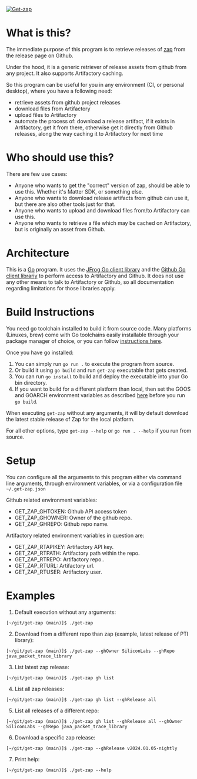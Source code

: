 [![Get-zap](https://github.com/SiliconLabs/get-zap/actions/workflows/go.yml/badge.svg)](https://github.com/SiliconLabs/get-zap/actions/workflows/go.yml)

# What is this?

The immediate purpose of this program is to retrieve releases of [zap](https://github.com/project-chip/zap) from the release page on Github.

Under the hood, it is a generic retriever of release assets from github from any project.
It also supports Artifactory caching.

So this program can be useful for you in any environment (CI, or personal desktop), where you have a following need:
  - retrieve assets from github project releases
  - download files from Artifactory
  - upload files to Artifactory
  - automate the process of: download a release artifact, if it exists in Artifactory, get it from there, otherwise get it directly from Github releases, along the way caching it to Artifactory for next time

# Who should use this?

There are few use cases:
  - Anyone who wants to get the "correct" version of zap, should be able to use this. Whether it's Matter SDK, or something else.
  - Anyone who wants to download release artifacts from github can use it, but there are also other tools just for that.
  - Anyone who wants to upload and download files from/to Artifactory can use this.
  - Anyone who wants to retrieve a file which may be cached on Artifactory, but is originally an asset from Github.

# Architecture

This is a [Go](https://go.dev/) program. It uses the [JFrog Go client library](https://github.com/jfrog/jfrog-client-go) and the [Github Go client librariy](https://github.com/google/go-github) to perform access to Artifactory and Github. It does not use any other means to talk to Artifactory or Github, so all documentation regarding limitations for those libraries apply.

# Build Instructions

You need go toolchain installed to build it from source code. Many platforms (Linuxes, brew) come with Go toolchains easily installable through your package manager of choice, or you can follow [instructions here](https://go.dev/doc/install).

Once you have go installed:
  1. You can simply run `go run .` to execute the program from source.
  2. Or build it using `go build` and run `get-zap` executable that gets created.
  3. You can run `go install` to build and deploy the executable into your Go bin directory.
  4. If you want to build for a different platform than local, then set the GOOS and GOARCH environment variables as described [here](https://go.dev/doc/install/source#environment) before you run `go build`.

When executing `get-zap` without any arguments, it will by default download the latest stable release of Zap for the local platform.

For all other options, type `get-zap --help` or `go run . --help` if you run from source.

# Setup

You can configure all the arguments to this program either via command line arguments, through environment variables, or via a configuration file `~/.get-zap.json`

Github related environment variables:
  - GET_ZAP_GHTOKEN: Github API access token
  - GET_ZAP_GHOWNER: Owner of the github repo.
  - GET_ZAP_GHREPO: Github repo name.

Artifactory related environment variables in question are:
  - GET_ZAP_RTAPIKEY: Artifactory API key.
  - GET_ZAP_RTPATH: Artifactory path within the repo.
  - GET_ZAP_RTREPO: Artifactory repo..
  - GET_ZAP_RTURL: Artifactory url.
  - GET_ZAP_RTUSER: Artifactory user.

# Examples


1. Default execution without any arguments:
```
[~/git/get-zap (main)]$ ./get-zap
```

2. Download from a different repo than zap (example, latest release of PTI library):
```
[~/git/get-zap (main)]$ ./get-zap --ghOwner SiliconLabs --ghRepo java_packet_trace_library
```

3. List latest zap release:
```
[~/git/get-zap (main)]$ ./get-zap gh list
```

4. List all zap releases:
```
[~/git/get-zap (main)]$ ./get-zap gh list --ghRelease all
```

5. List all releases of a different repo:
```
[~/git/get-zap (main)]$ ./get-zap gh list --ghRelease all --ghOwner SiliconLabs --ghRepo java_packet_trace_library
```

6. Download a specific zap release:
```
[~/git/get-zap (main)]$ ./get-zap --ghRelease v2024.01.05-nightly
```

7. Print help:
```
[~/git/get-zap (main)]$ ./get-zap --help
```